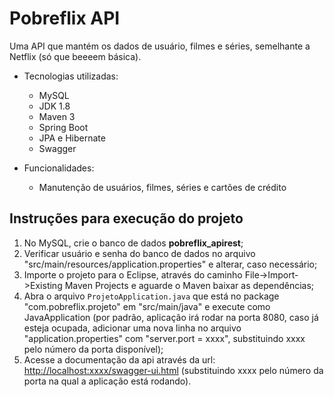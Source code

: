 # Pobreflix API

Uma API que mantém os dados de usuário, filmes e séries, semelhante a Netflix (só que beeeem básica).

- Tecnologias utilizadas:
  * MySQL
  * JDK 1.8
  * Maven 3
  * Spring Boot
  * JPA e Hibernate
  * Swagger
  
- Funcionalidades:
  * Manutenção de usuários, filmes, séries e cartões de crédito
  
## Instruções para execução do projeto

1. No MySQL, crie o banco de dados **pobreflix_apirest**;
2. Verificar usuário e senha do banco de dados no arquivo "src/main/resources/application.properties" e alterar, caso necessário;
3. Importe o projeto para o Eclipse, através do caminho File->Import->Existing Maven Projects e aguarde o Maven baixar as dependências;
4. Abra o arquivo `ProjetoApplication.java` que está no package "com.pobreflix.projeto" em "src/main/java" e execute como JavaApplication (por padrão, aplicação irá rodar na porta 8080, caso já esteja ocupada, adicionar uma nova linha no arquivo "application.properties" com "server.port = xxxx", substituindo xxxx pelo número da porta disponível);
5. Acesse a documentação da api através da url: <http://localhost:xxxx/swagger-ui.html> (substituindo xxxx pelo número da porta na qual a aplicação está rodando).
